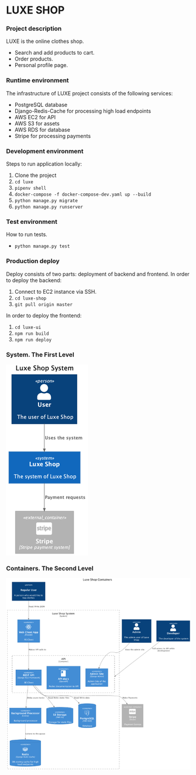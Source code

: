 # LUXE SHOP

### Project description

LUXE is the online clothes shop.
* Search and add products to cart.
* Order products.
* Personal profile page.

### Runtime environment

The infrastructure of LUXE project consists of the following services:
* PostgreSQL database
* Django-Redis-Cache for processing high load endpoints
* AWS EC2 for API
* AWS S3 for assets
* AWS RDS for database
* Stripe for processing payments

### Development environment

Steps to run application locally:
1. Clone the project
2. `cd luxe`
3. `pipenv shell`
4. `docker-compose -f docker-compose-dev.yaml up --build`
5. `python manage.py migrate`
6. `python manage.py runserver`

### Test environment
How to run tests.
* `python manage.py test`

### Production deploy
Deploy consists of two parts: deployment of backend and frontend.
In order to deploy the backend:
1. Connect to EC2 instance via SSH.
2. `cd luxe-shop`
3. `git pull origin master`

In order to deploy the frontend:
1. `cd luxe-ui`
2. `npm run build`
3. `npm run deploy`

### System. The First Level
<img src=".docs/architecture/Level1.png" alt="alt text" width="223"/>

### Containers. The Second Level
<img src=".docs/architecture/Level2.png" alt="alt text" width="720"/>
